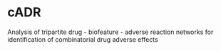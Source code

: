 # cADR
Analysis of tripartite drug - biofeature - adverse reaction networks for identification of combinatorial drug adverse effects

